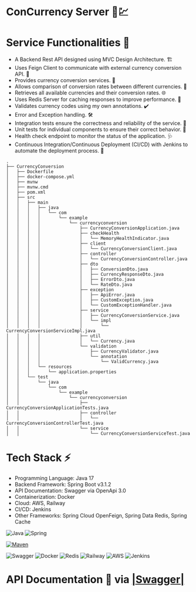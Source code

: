 # ConCurrency Server 💱💹

# **Service Functionalities** 💼

- A Backend Rest API designed using MVC Design Architecture. 🏗️
- Uses Feign Client to communicate with external currency conversion API. 📡
- Provides currency conversion services. 💱
- Allows comparison of conversion rates between different currencies. 🔄
- Retrieves all available currencies and their conversion rates. 🌐
- Uses Redis Server for caching responses to improve performance. 🚀
- Validates currency codes using my own annotations. ✔️
- Error and Exception handling. 🛠️
- Integration tests ensure the correctness and reliability of the service. 🧪
- Unit tests for individual components to ensure their correct behavior. 🧪
- Health check endpoint to monitor the status of the application. 🩺
- Continuous Integration/Continuous Deployment (CI/CD) with Jenkins to automate the deployment process. 🔄


```
.
├── CurrencyConversion
│   ├── Dockerfile
│   ├── docker-compose.yml
│   ├── mvnw
│   ├── mvnw.cmd
│   ├── pom.xml
│   ├── src
│   │   ├── main
│   │   │   ├── java
│   │   │   │   └── com
│   │   │   │       └── example
│   │   │   │           └── currencyconversion
│   │   │   │               ├── CurrencyConversionApplication.java
│   │   │   │               ├── checkHealth
│   │   │   │               │   └── MemoryHealthIndicator.java
│   │   │   │               ├── client
│   │   │   │               │   └── CurrencyConversionClient.java
│   │   │   │               ├── controller
│   │   │   │               │   └── CurrencyConversionController.java
│   │   │   │               ├── dto
│   │   │   │               │   ├── ConversionDto.java
│   │   │   │               │   ├── CurrencyResponseDto.java
│   │   │   │               │   ├── ErrorDto.java
│   │   │   │               │   └── RateDto.java
│   │   │   │               ├── exception
│   │   │   │               │   ├── ApiError.java
│   │   │   │               │   ├── CustomException.java
│   │   │   │               │   └── CustomExceptionHandler.java
│   │   │   │               ├── service
│   │   │   │               │   ├── CurrencyConversionService.java
│   │   │   │               │   └── impl
│   │   │   │               │       └── CurrencyConversionServiceImpl.java
│   │   │   │               ├── util
│   │   │   │               │   └── Currency.java
│   │   │   │               └── validation
│   │   │   │                   ├── CurrencyValidator.java
│   │   │   │                   └── annotation
│   │   │   │                       └── ValidCurrency.java
│   │   │   └── resources
│   │   │       └── application.properties
│   │   └── test
│   │       └── java
│   │           └── com
│   │               └── example
│   │                   └── currencyconversion
│   │                       ├── CurrencyConversionApplicationTests.java
│   │                       ├── controller
│   │                       │   └── CurrencyConversionControllerTest.java
│   │                       └── service
│   │                           └── CurrencyConversionServiceTest.java
```

# **Tech Stack ⚡**

- Programming Language: Java 17
- Backend Framework: Spring Boot v3.1.2
- API Documentation: Swagger via OpenApi 3.0
- Containerization: Docker
- Cloud: AWS, Railway
- CI/CD: Jenkins
- Other Frameworks: Spring Cloud OpenFeign, Spring Data Redis, Spring Cache

![Java](https://img.shields.io/badge/java-%23ED8B00.svg?style=for-the-badge&logo=java&logoColor=white)
![Spring](https://img.shields.io/badge/spring-%236DB33F.svg?style=for-the-badge&logo=spring&logoColor=white)

[![Maven](https://badgen.net/badge/icon/maven?icon=maven&label)](https://https://maven.apache.org/)

![Swagger](https://img.shields.io/badge/-Swagger-%23Clojure?style=for-the-badge&logo=swagger&logoColor=white)
![Docker](https://img.shields.io/badge/Docker-2CA5E0?style=for-the-badge&logo=docker&logoColor=white)
![Redis](https://img.shields.io/badge/Redis-DC382D?style=for-the-badge&logo=redis&logoColor=white)
![Railway](https://img.shields.io/badge/Railway-003545?style=for-the-badge&logo=railway&logoColor=white)
![AWS](https://img.shields.io/badge/Amazon_AWS-232F3E?style=for-the-badge&logo=amazon-aws&logoColor=white)
![Jenkins](https://img.shields.io/badge/Jenkins-D24939?style=for-the-badge&logo=jenkins&logoColor=white)


# API Documentation 📝 via [|Swagger|](http://ec2-3-144-40-233.us-east-2.compute.amazonaws.com:8000/swagger-ui/index.html#/)
